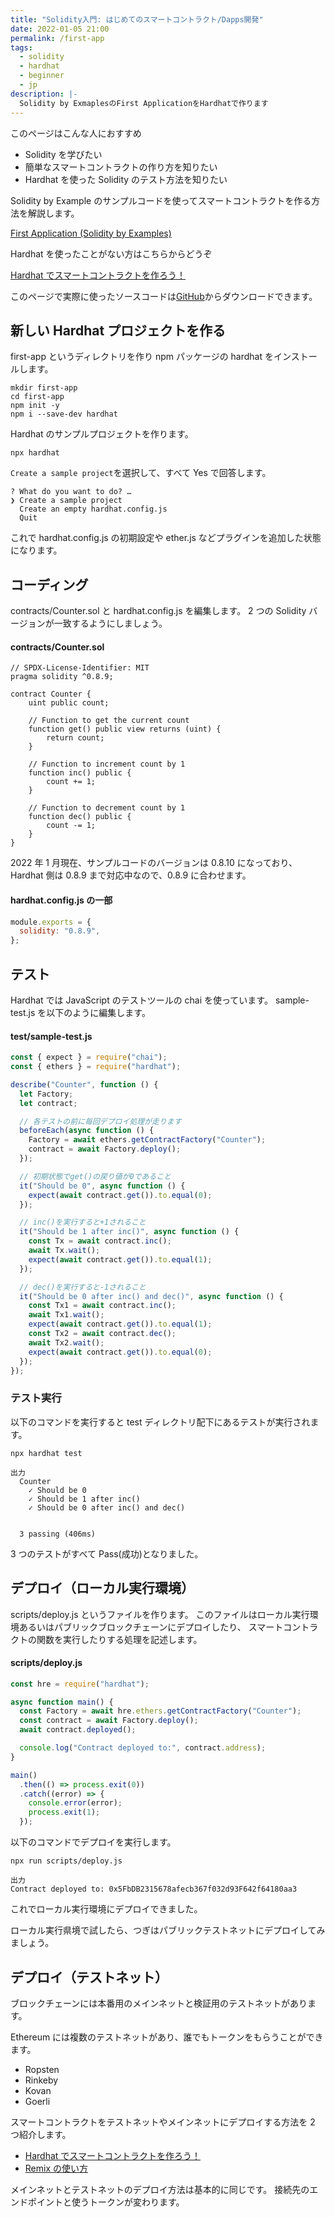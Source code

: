 ```yaml
---
title: "Solidity入門: はじめてのスマートコントラクト/Dapps開発"
date: 2022-01-05 21:00
permalink: /first-app
tags:
  - solidity
  - hardhat
  - beginner
  - jp
description: |-
  Solidity by ExmaplesのFirst ApplicationをHardhatで作ります
---
```


このページはこんな人におすすめ

- Solidity を学びたい
- 簡単なスマートコントラクトの作り方を知りたい
- Hardhat を使った Solidity のテスト方法を知りたい

Solidity by Example のサンプルコードを使ってスマートコントラクトを作る方法を解説します。

[First Application (Solidity by Examples)](https://solidity-by-example.org/first-app/)

Hardhat を使ったことがない方はこちらからどうぞ

[Hardhat でスマートコントラクトを作ろう！](/hardhat)

このページで実際に使ったソースコードは[GitHub](https://github.com/smacon-dev/solidity-example/tree/main/first-app)からダウンロードできます。

## 新しい Hardhat プロジェクトを作る

first-app というディレクトリを作り
npm パッケージの hardhat をインストールします。

```
mkdir first-app
cd first-app
npm init -y
npm i --save-dev hardhat
```

Hardhat のサンプルプロジェクトを作ります。

```
npx hardhat
```

`Create a sample project`を選択して、すべて Yes で回答します。

```
? What do you want to do? …
❯ Create a sample project
  Create an empty hardhat.config.js
  Quit
```

これで hardhat.config.js の初期設定や ether.js などプラグインを追加した状態になります。

## コーディング

contracts/Counter.sol と hardhat.config.js を編集します。
2 つの Solidity バージョンが一致するようにしましょう。

#### contracts/Counter.sol

```solidity
// SPDX-License-Identifier: MIT
pragma solidity ^0.8.9;

contract Counter {
    uint public count;

    // Function to get the current count
    function get() public view returns (uint) {
        return count;
    }

    // Function to increment count by 1
    function inc() public {
        count += 1;
    }

    // Function to decrement count by 1
    function dec() public {
        count -= 1;
    }
}
```

2022 年 1 月現在、サンプルコードのバージョンは 0.8.10 になっており、
Hardhat 側は 0.8.9 まで対応中なので、0.8.9 に合わせます。

#### hardhat.config.js の一部

```js
module.exports = {
  solidity: "0.8.9",
};
```

## テスト

Hardhat では JavaScript のテストツールの chai を使っています。
sample-test.js を以下のように編集します。

#### test/sample-test.js

```js
const { expect } = require("chai");
const { ethers } = require("hardhat");

describe("Counter", function () {
  let Factory;
  let contract;

  // 各テストの前に毎回デプロイ処理が走ります
  beforeEach(async function () {
    Factory = await ethers.getContractFactory("Counter");
    contract = await Factory.deploy();
  });

  // 初期状態でget()の戻り値が0であること
  it("Should be 0", async function () {
    expect(await contract.get()).to.equal(0);
  });

  // inc()を実行すると+1されること
  it("Should be 1 after inc()", async function () {
    const Tx = await contract.inc();
    await Tx.wait();
    expect(await contract.get()).to.equal(1);
  });

  // dec()を実行すると-1されること
  it("Should be 0 after inc() and dec()", async function () {
    const Tx1 = await contract.inc();
    await Tx1.wait();
    expect(await contract.get()).to.equal(1);
    const Tx2 = await contract.dec();
    await Tx2.wait();
    expect(await contract.get()).to.equal(0);
  });
});
```

### テスト実行

以下のコマンドを実行すると test ディレクトリ配下にあるテストが実行されます。

```
npx hardhat test
```

```
出力
  Counter
    ✓ Should be 0
    ✓ Should be 1 after inc()
    ✓ Should be 0 after inc() and dec()


  3 passing (406ms)
```

3 つのテストがすべて Pass(成功)となりました。

## デプロイ（ローカル実行環境）

scripts/deploy.js というファイルを作ります。
このファイルはローカル実行環境あるいはパブリックブロックチェーンにデプロイしたり、
スマートコントラクトの関数を実行したりする処理を記述します。

#### scripts/deploy.js

```js
const hre = require("hardhat");

async function main() {
  const Factory = await hre.ethers.getContractFactory("Counter");
  const contract = await Factory.deploy();
  await contract.deployed();

  console.log("Contract deployed to:", contract.address);
}

main()
  .then(() => process.exit(0))
  .catch((error) => {
    console.error(error);
    process.exit(1);
  });
```

以下のコマンドでデプロイを実行します。

```
npx run scripts/deploy.js
```

```
出力
Contract deployed to: 0x5FbDB2315678afecb367f032d93F642f64180aa3
```

これでローカル実行環境にデプロイできました。

ローカル実行県境で試したら、つぎはパブリックテストネットにデプロイしてみましょう。

## デプロイ（テストネット）

ブロックチェーンには本番用のメインネットと検証用のテストネットがあります。

Ethereum には複数のテストネットがあり、誰でもトークンをもらうことができます。

- Ropsten
- Rinkeby
- Kovan
- Goerli

スマートコントラクトをテストネットやメインネットにデプロイする方法を 2 つ紹介します。

- [Hardhat でスマートコントラクトを作ろう！](/hardhat)
- [Remix の使い方](/remix-tutorial)

メインネットとテストネットのデプロイ方法は基本的に同じです。
接続先のエンドポイントと使うトークンが変わります。
